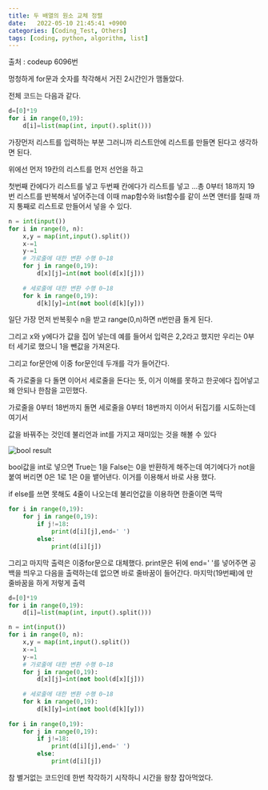 ```yaml
---
title: 두 배열의 원소 교체 정렬
date:   2022-05-10 21:45:41 +0900
categories: [Coding_Test, Others]
tags: [coding, python, algorithm, list]
---
```


출처 : codeup 6096번

 

멍청하게 for문과 숫자를 착각해서 거진 2시간인가 맴돌았다.

 

전체 코드는 다음과 같다.

 
```python
d=[0]*19
for i in range(0,19):
    d[i]=list(map(int, input().split()))
```

가장먼저 리스트를 입력하는 부분 그러니까 리스트안에 리스트를 만들면 된다고 생각하면 된다.

위에선 먼저 19칸의 리스트를 먼저 선언을 하고

첫번째 칸에다가 리스트를 넣고 두번째 칸에다가 리스트를 넣고 ...총 0부터 18까지 19번 리스트를 반복해서 넣어주는데 이때 map함수와 list함수를 같이 쓰면 앤터를 칠때 까지 통째로 리스트로 만들어서 넣을 수 있다.

```python
n = int(input())
for i in range(0, n):
    x,y = map(int,input().split())
    x-=1
    y-=1
    # 가로줄에 대한 변환 수행 0~18
    for j in range(0,19):
        d[x][j]=int(not bool(d[x][j]))
  
    # 세로줄에 대한 변환 수행 0~18
    for k in range(0,19):
        d[k][y]=int(not bool(d[k][y]))
```

일단 가장 먼저 반복횟수 n을 받고 range(0,n)하면 n번만큼 돌게 된다.

그리고 x와 y에다가 값을 집어 넣는데 예를 들어서 입력은 2,2라고 했지만 우리는 0부터 세기로 했으니 1을 뺀값을 가져온다.

 

그리고 for문안에 이중 for문인데 두개를 각가 들어간다.

 

즉 가로줄을 다 돌면 이어서 세로줄을 돈다는 뜻, 이거 이해를 못하고 한곳에다 집어넣고 왜 안되나 한참을 고민했다.

 

가로줄을 0부터 18번까지 돌면 세로줄을 0부터 18번까지 이어서 뒤집기를 시도하는데 여기서

 

값을 바꿔주는 것인데 불리언과 int를 가지고 재미있는 것을 해볼 수 있다


![bool result](https://user-images.githubusercontent.com/85277660/210165047-c9b1032b-d037-44a2-bf18-621055984d4d.png)

bool값을 int로 넣으면 True는 1을 False는 0을 반환하게 해주는데 여기에다가 not을 붙여 버리면 0은 1로 1은 0을 뱉어낸다. 이거를 이용해서 바로 사용 했다.

 

if else를 쓰면 못해도 4줄이 나오는데 불리언값을 이용하면 한줄이면 뚝딱

```python
for i in range(0,19):
    for j in range(0,19):
        if j!=18:
            print(d[i][j],end=' ')
        else:
            print(d[i][j])
```

그리고 마지막 출력은 이중for문으로 대체했다. print문은 뒤에 end=' '를 넣어주면 공백을 띄우고 다음을 출력하는데 없으면 바로 줄바꿈이 들어간다. 마지막(19번째)에 만 줄바꿈을 하게 저렇게 출력

 
```python
d=[0]*19
for i in range(0,19):
    d[i]=list(map(int, input().split()))

n = int(input())
for i in range(0, n):
    x,y = map(int,input().split())
    x-=1
    y-=1
    # 가로줄에 대한 변환 수행 0~18
    for j in range(0,19):
        d[x][j]=int(not bool(d[x][j]))
  
    # 세로줄에 대한 변환 수행 0~18
    for k in range(0,19):
        d[k][y]=int(not bool(d[k][y]))
            
for i in range(0,19):
    for j in range(0,19):
        if j!=18:
            print(d[i][j],end=' ')
        else:
            print(d[i][j])
 ```

참 별거없는 코드인데 한번 착각하기 시작하니 시간을 왕창 잡아먹었다.

